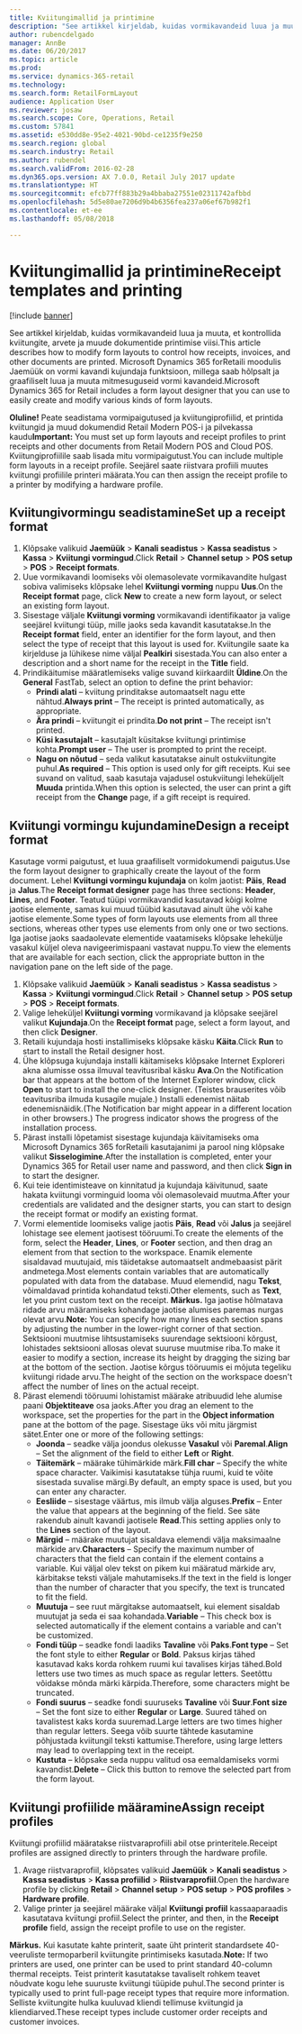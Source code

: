 ```yaml
---
title: Kviitungimallid ja printimine
description: "See artikkel kirjeldab, kuidas vormikavandeid luua ja muuta, et kontrollida kviitungite, arvete ja muude dokumentide printimise viisi. Microsoft Dynamics 365 forRetaili moodulis Jaemüük on vormi kavandi kujundaja funktsioon, millega saab hõlpsalt ja graafiliselt luua ja muuta mitmesuguseid vormi kavandeid."
author: rubencdelgado
manager: AnnBe
ms.date: 06/20/2017
ms.topic: article
ms.prod: 
ms.service: dynamics-365-retail
ms.technology: 
ms.search.form: RetailFormLayout
audience: Application User
ms.reviewer: josaw
ms.search.scope: Core, Operations, Retail
ms.custom: 57841
ms.assetid: e530dd8e-95e2-4021-90bd-ce1235f9e250
ms.search.region: global
ms.search.industry: Retail
ms.author: rubendel
ms.search.validFrom: 2016-02-28
ms.dyn365.ops.version: AX 7.0.0, Retail July 2017 update
ms.translationtype: HT
ms.sourcegitcommit: efcb77ff883b29a4bbaba27551e02311742afbbd
ms.openlocfilehash: 5d5e80ae7206d9b4b6356fea237a06ef67b982f1
ms.contentlocale: et-ee
ms.lasthandoff: 05/08/2018

---
```


# <a name="receipt-templates-and-printing"></a><span data-ttu-id="3493c-104">Kviitungimallid ja printimine</span><span class="sxs-lookup"><span data-stu-id="3493c-104">Receipt templates and printing</span></span>

[!include [banner](includes/banner.md)]

<span data-ttu-id="3493c-105">See artikkel kirjeldab, kuidas vormikavandeid luua ja muuta, et kontrollida kviitungite, arvete ja muude dokumentide printimise viisi.</span><span class="sxs-lookup"><span data-stu-id="3493c-105">This article describes how to modify form layouts to control how receipts, invoices, and other documents are printed.</span></span> <span data-ttu-id="3493c-106">Microsoft Dynamics 365 forRetaili moodulis Jaemüük on vormi kavandi kujundaja funktsioon, millega saab hõlpsalt ja graafiliselt luua ja muuta mitmesuguseid vormi kavandeid.</span><span class="sxs-lookup"><span data-stu-id="3493c-106">Microsoft Dynamics 365 for Retail includes a form layout designer that you can use to easily create and modify various kinds of form layouts.</span></span>

<span data-ttu-id="3493c-107">**Oluline!** Peate seadistama vormipaigutused ja kviitungiprofiilid, et printida kviitungid ja muud dokumendid Retail Modern POS-i ja pilvekassa kaudu</span><span class="sxs-lookup"><span data-stu-id="3493c-107">**Important:** You must set up form layouts and receipt profiles to print receipts and other documents from Retail Modern POS and Cloud POS.</span></span> <span data-ttu-id="3493c-108">Kviitungiprofiilile saab lisada mitu vormipaigutust.</span><span class="sxs-lookup"><span data-stu-id="3493c-108">You can include multiple form layouts in a receipt profile.</span></span> <span data-ttu-id="3493c-109">Seejärel saate riistvara profiili muutes kviitungi profiilile printeri määrata.</span><span class="sxs-lookup"><span data-stu-id="3493c-109">You can then assign the receipt profile to a printer by modifying a hardware profile.</span></span>

## <a name="set-up-a-receipt-format"></a><span data-ttu-id="3493c-110">Kviitungivormingu seadistamine</span><span class="sxs-lookup"><span data-stu-id="3493c-110">Set up a receipt format</span></span>
1.  <span data-ttu-id="3493c-111">Klõpsake valikuid **Jaemüük** &gt; **Kanali seadistus** &gt; **Kassa seadistus** &gt; **Kassa** &gt; **Kviitungi vormingud**.</span><span class="sxs-lookup"><span data-stu-id="3493c-111">Click **Retail** &gt; **Channel setup** &gt; **POS setup** &gt; **POS** &gt; **Receipt formats**.</span></span>
2.  <span data-ttu-id="3493c-112">Uue vormikavandi loomiseks või olemasolevate vormikavandite hulgast sobiva valimiseks klõpsake lehel **Kviitungi vorming** nuppu **Uus**.</span><span class="sxs-lookup"><span data-stu-id="3493c-112">On the **Receipt format** page, click **New** to create a new form layout, or select an existing form layout.</span></span>
3.  <span data-ttu-id="3493c-113">Sisestage väljale **Kviitungi vorming** vormikavandi identifikaator ja valige seejärel kviitungi tüüp, mille jaoks seda kavandit kasutatakse.</span><span class="sxs-lookup"><span data-stu-id="3493c-113">In the **Receipt format** field, enter an identifier for the form layout, and then select the type of receipt that this layout is used for.</span></span> <span data-ttu-id="3493c-114">Kviitungile saate ka kirjelduse ja lühikese nime väljal **Pealkiri** sisestada.</span><span class="sxs-lookup"><span data-stu-id="3493c-114">You can also enter a description and a short name for the receipt in the **Title** field.</span></span>
4.  <span data-ttu-id="3493c-115">Prindikäitumise määratlemiseks valige suvand kiirkaardilt **Üldine**.</span><span class="sxs-lookup"><span data-stu-id="3493c-115">On the **General** FastTab, select an option to define the print behavior:</span></span>
    -   <span data-ttu-id="3493c-116">**Prindi alati** – kviitung prinditakse automaatselt nagu ette nähtud.</span><span class="sxs-lookup"><span data-stu-id="3493c-116">**Always print** – The receipt is printed automatically, as appropriate.</span></span>
    -   <span data-ttu-id="3493c-117">**Ära prindi** – kviitungit ei prindita.</span><span class="sxs-lookup"><span data-stu-id="3493c-117">**Do not print** – The receipt isn't printed.</span></span>
    -   <span data-ttu-id="3493c-118">**Küsi kasutajalt** – kasutajalt küsitakse kviitungi printimise kohta.</span><span class="sxs-lookup"><span data-stu-id="3493c-118">**Prompt user** – The user is prompted to print the receipt.</span></span>
    -   <span data-ttu-id="3493c-119">**Nagu on nõutud** – seda valikut kasutatakse ainult ostukviitungite puhul.</span><span class="sxs-lookup"><span data-stu-id="3493c-119">**As required** – This option is used only for gift receipts.</span></span> <span data-ttu-id="3493c-120">Kui see suvand on valitud, saab kasutaja vajadusel ostukviitungi leheküljelt **Muuda** printida.</span><span class="sxs-lookup"><span data-stu-id="3493c-120">When this option is selected, the user can print a gift receipt from the **Change** page, if a gift receipt is required.</span></span>

## <a name="design-a-receipt-format"></a><span data-ttu-id="3493c-121">Kviitungi vormingu kujundamine</span><span class="sxs-lookup"><span data-stu-id="3493c-121">Design a receipt format</span></span>
<span data-ttu-id="3493c-122">Kasutage vormi paigutust, et luua graafiliselt vormidokumendi paigutus.</span><span class="sxs-lookup"><span data-stu-id="3493c-122">Use the form layout designer to graphically create the layout of the form document.</span></span> <span data-ttu-id="3493c-123">Lehel **Kviitungi vormingu kujundaja** on kolm jaotist: **Päis**, **Read** ja **Jalus**.</span><span class="sxs-lookup"><span data-stu-id="3493c-123">The **Receipt format designer** page has three sections: **Header**, **Lines**, and **Footer**.</span></span> <span data-ttu-id="3493c-124">Teatud tüüpi vormikavandid kasutavad kõigi kolme jaotise elemente, samas kui muud tüübid kasutavad ainult ühe või kahe jaotise elemente.</span><span class="sxs-lookup"><span data-stu-id="3493c-124">Some types of form layouts use elements from all three sections, whereas other types use elements from only one or two sections.</span></span> <span data-ttu-id="3493c-125">Iga jaotise jaoks saadaolevate elementide vaatamiseks klõpsake lehekülje vasakul küljel oleva navigeerimispaani vastavat nuppu.</span><span class="sxs-lookup"><span data-stu-id="3493c-125">To view the elements that are available for each section, click the appropriate button in the navigation pane on the left side of the page.</span></span>

1.  <span data-ttu-id="3493c-126">Klõpsake valikuid **Jaemüük** &gt; **Kanali seadistus** &gt; **Kassa seadistus** &gt; **Kassa** &gt; **Kviitungi vormingud**.</span><span class="sxs-lookup"><span data-stu-id="3493c-126">Click **Retail** &gt; **Channel setup** &gt; **POS setup** &gt; **POS** &gt; **Receipt formats**.</span></span>
2.  <span data-ttu-id="3493c-127">Valige leheküljel **Kviitungi vorming** vormikavand ja klõpsake seejärel valikut **Kujundaja**.</span><span class="sxs-lookup"><span data-stu-id="3493c-127">On the **Receipt format** page, select a form layout, and then click **Designer**.</span></span>
3.  <span data-ttu-id="3493c-128">Retaili kujundaja hosti installimiseks klõpsake käsku **Käita**.</span><span class="sxs-lookup"><span data-stu-id="3493c-128">Click **Run** to start to install the Retail designer host.</span></span>
4.  <span data-ttu-id="3493c-129">Ühe klõpsuga kujundaja installi käitamiseks klõpsake Internet Exploreri akna alumisse ossa ilmuval teavitusribal käsku **Ava**.</span><span class="sxs-lookup"><span data-stu-id="3493c-129">On the Notification bar that appears at the bottom of the Internet Explorer window, click **Open** to start to install the one-click designer.</span></span> <span data-ttu-id="3493c-130">(Teistes brauserites võib teavitusriba ilmuda kusagile mujale.) Installi edenemist näitab edenemisnäidik.</span><span class="sxs-lookup"><span data-stu-id="3493c-130">(The Notification bar might appear in a different location in other browsers.) The progress indicator shows the progress of the installation process.</span></span>
5.  <span data-ttu-id="3493c-131">Pärast installi lõpetamist sisestage kujundaja käivitamiseks oma Microsoft Dynamics 365 forRetaili kasutajanimi ja parool ning klõpsake valikut **Sisselogimine**.</span><span class="sxs-lookup"><span data-stu-id="3493c-131">After the installation is completed, enter your Dynamics 365 for Retail user name and password, and then click **Sign in** to start the designer.</span></span>
6.  <span data-ttu-id="3493c-132">Kui teie identimisteave on kinnitatud ja kujundaja käivitunud, saate hakata kviitungi vorminguid looma või olemasolevaid muutma.</span><span class="sxs-lookup"><span data-stu-id="3493c-132">After your credentials are validated and the designer starts, you can start to design the receipt format or modify an existing format.</span></span>
7.  <span data-ttu-id="3493c-133">Vormi elementide loomiseks valige jaotis **Päis**, **Read** või **Jalus** ja seejärel lohistage see element jaotisest tööruumi.</span><span class="sxs-lookup"><span data-stu-id="3493c-133">To create the elements of the form, select the **Header**, **Lines**, or **Footer** section, and then drag an element from that section to the workspace.</span></span> <span data-ttu-id="3493c-134">Enamik elemente sisaldavad muutujaid, mis täidetakse automaatselt andmebaasist pärit andmetega.</span><span class="sxs-lookup"><span data-stu-id="3493c-134">Most elements contain variables that are automatically populated with data from the database.</span></span> <span data-ttu-id="3493c-135">Muud elemendid, nagu **Tekst**, võimaldavad printida kohandatud teksti.</span><span class="sxs-lookup"><span data-stu-id="3493c-135">Other elements, such as **Text**, let you print custom text on the receipt.</span></span> <span data-ttu-id="3493c-136">**Märkus.** Iga jaotise hõlmatava ridade arvu määramiseks kohandage jaotise alumises paremas nurgas olevat arvu.</span><span class="sxs-lookup"><span data-stu-id="3493c-136">**Note:** You can specify how many lines each section spans by adjusting the number in the lower-right corner of that section.</span></span> <span data-ttu-id="3493c-137">Sektsiooni muutmise lihtsustamiseks suurendage sektsiooni kõrgust, lohistades sektsiooni allosas olevat suuruse muutmise riba.</span><span class="sxs-lookup"><span data-stu-id="3493c-137">To make it easier to modify a section, increase its height by dragging the sizing bar at the bottom of the section.</span></span> <span data-ttu-id="3493c-138">Jaotise kõrgus tööruumis ei mõjuta tegeliku kviitungi ridade arvu.</span><span class="sxs-lookup"><span data-stu-id="3493c-138">The height of the section on the workspace doesn't affect the number of lines on the actual receipt.</span></span>
8.  <span data-ttu-id="3493c-139">Pärast elemendi tööruumi lohistamist määrake atribuudid lehe alumise paani **Objektiteave** osa jaoks.</span><span class="sxs-lookup"><span data-stu-id="3493c-139">After you drag an element to the workspace, set the properties for the part in the **Object information** pane at the bottom of the page.</span></span> <span data-ttu-id="3493c-140">Sisestage üks või mitu järgmist sätet.</span><span class="sxs-lookup"><span data-stu-id="3493c-140">Enter one or more of the following settings:</span></span>
    -   <span data-ttu-id="3493c-141">**Joonda** – seadke välja joondus olekusse **Vasakul** või **Paremal**.</span><span class="sxs-lookup"><span data-stu-id="3493c-141">**Align** – Set the alignment of the field to either **Left** or **Right**.</span></span>
    -   <span data-ttu-id="3493c-142">**Täitemärk** – määrake tühimärkide märk.</span><span class="sxs-lookup"><span data-stu-id="3493c-142">**Fill char** – Specify the white space character.</span></span> <span data-ttu-id="3493c-143">Vaikimisi kasutatakse tühja ruumi, kuid te võite sisestada suvalise märgi.</span><span class="sxs-lookup"><span data-stu-id="3493c-143">By default, an empty space is used, but you can enter any character.</span></span>
    -   <span data-ttu-id="3493c-144">**Eesliide** – sisestage väärtus, mis ilmub välja alguses.</span><span class="sxs-lookup"><span data-stu-id="3493c-144">**Prefix** – Enter the value that appears at the beginning of the field.</span></span> <span data-ttu-id="3493c-145">See säte rakendub ainult kavandi jaotisele **Read**.</span><span class="sxs-lookup"><span data-stu-id="3493c-145">This setting applies only to the **Lines** section of the layout.</span></span>
    -   <span data-ttu-id="3493c-146">**Märgid** – määrake muutujat sisaldava elemendi välja maksimaalne märkide arv.</span><span class="sxs-lookup"><span data-stu-id="3493c-146">**Characters** – Specify the maximum number of characters that the field can contain if the element contains a variable.</span></span> <span data-ttu-id="3493c-147">Kui väljal olev tekst on pikem kui määratud märkide arv, kärbitakse teksti väljale mahutamiseks.</span><span class="sxs-lookup"><span data-stu-id="3493c-147">If the text in the field is longer than the number of character that you specify, the text is truncated to fit the field.</span></span>
    -   <span data-ttu-id="3493c-148">**Muutuja** – see ruut märgitakse automaatselt, kui element sisaldab muutujat ja seda ei saa kohandada.</span><span class="sxs-lookup"><span data-stu-id="3493c-148">**Variable** – This check box is selected automatically if the element contains a variable and can't be customized.</span></span>
    -   <span data-ttu-id="3493c-149">**Fondi tüüp** – seadke fondi laadiks **Tavaline** või **Paks**.</span><span class="sxs-lookup"><span data-stu-id="3493c-149">**Font type** – Set the font style to either **Regular** or **Bold**.</span></span> <span data-ttu-id="3493c-150">Paksus kirjas tähed kasutavad kaks korda rohkem ruumi kui tavalises kirjas tähed.</span><span class="sxs-lookup"><span data-stu-id="3493c-150">Bold letters use two times as much space as regular letters.</span></span> <span data-ttu-id="3493c-151">Seetõttu võidakse mõnda märki kärpida.</span><span class="sxs-lookup"><span data-stu-id="3493c-151">Therefore, some characters might be truncated.</span></span>
    -   <span data-ttu-id="3493c-152">**Fondi suurus** – seadke fondi suuruseks **Tavaline** või **Suur**.</span><span class="sxs-lookup"><span data-stu-id="3493c-152">**Font size** – Set the font size to either **Regular** or **Large**.</span></span> <span data-ttu-id="3493c-153">Suured tähed on tavalistest kaks korda suuremad.</span><span class="sxs-lookup"><span data-stu-id="3493c-153">Large letters are two times higher than regular letters.</span></span> <span data-ttu-id="3493c-154">Seega võib suurte tähtede kasutamine põhjustada kviitungil teksti kattumise.</span><span class="sxs-lookup"><span data-stu-id="3493c-154">Therefore, using large letters may lead to overlapping text in the receipt.</span></span>
    -   <span data-ttu-id="3493c-155">**Kustuta** – klõpsake seda nuppu valitud osa eemaldamiseks vormi kavandist.</span><span class="sxs-lookup"><span data-stu-id="3493c-155">**Delete** – Click this button to remove the selected part from the form layout.</span></span>

## <a name="assign-receipt-profiles"></a><span data-ttu-id="3493c-156">Kviitungi profiilide määramine</span><span class="sxs-lookup"><span data-stu-id="3493c-156">Assign receipt profiles</span></span>
<span data-ttu-id="3493c-157">Kviitungi profiilid määratakse riistvaraprofiili abil otse printeritele.</span><span class="sxs-lookup"><span data-stu-id="3493c-157">Receipt profiles are assigned directly to printers through the hardware profile.</span></span>

1.  <span data-ttu-id="3493c-158">Avage riistvaraprofiil, klõpsates valikuid **Jaemüük** &gt; **Kanali seadistus** &gt; **Kassa seadistus** &gt; **Kassa profiilid** &gt; **Riistvaraprofiil**.</span><span class="sxs-lookup"><span data-stu-id="3493c-158">Open the hardware profile by clicking **Retail** &gt; **Channel setup** &gt; **POS setup** &gt; **POS profiles** &gt; **Hardware profile**.</span></span>
2.  <span data-ttu-id="3493c-159">Valige printer ja seejärel määrake väljal **Kviitungi profiil** kassaaparaadis kasutatava kviitungi profiil.</span><span class="sxs-lookup"><span data-stu-id="3493c-159">Select the printer, and then, in the **Receipt profile** field, assign the receipt profile to use on the register.</span></span>

<span data-ttu-id="3493c-160">**Märkus.** Kui kasutate kahte printerit, saate üht printerit standardsete 40-veeruliste termoparberil kviitungite printimiseks kasutada.</span><span class="sxs-lookup"><span data-stu-id="3493c-160">**Note:** If two printers are used, one printer can be used to print standard 40-column thermal receipts.</span></span> <span data-ttu-id="3493c-161">Teist printerit kasutatakse tavaliselt rohkem teavet nõudvate kogu lehe suuruste kviitungi tüüpide puhul.</span><span class="sxs-lookup"><span data-stu-id="3493c-161">The second printer is typically used to print full-page receipt types that require more information.</span></span> <span data-ttu-id="3493c-162">Selliste kviitungite hulka kuuluvad kliendi tellimuse kviitungid ja kliendiarved.</span><span class="sxs-lookup"><span data-stu-id="3493c-162">These receipt types include customer order receipts and customer invoices.</span></span>




